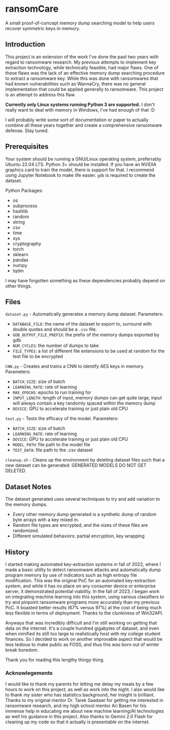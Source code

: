 # ransomCare
A small proof-of-concept memory dump searching model to help users recover symmetric keys in memory.

## Introduction

This project is an extension of the work I've done the past two years with regard to ransomware research. My previous attempts to implement key extraction technology, while technically feasible, had major flaws. One of these flaws was the lack of an effective memory dump searching procedure to extract a ransomware key. While this was done with ransomwares that had known vulnerabilities such as WannaCry, there was no general implementation that could be applied generally to ransomware. This project is an attempt to address this flaw.

**Currently only Linux systems running Python 3 are supported.** I don't really want to deal with memory in Windows, I've had enough of that :D

I will probably write some sort of documentation or paper to actually combine all these years together and create a comprehensive ransomware defense. Stay tuned.

## Prerequisites
Your system should be running a GNU/Linux operating system, preferrably Ubuntu 22.04 LTS. Python 3+ should be installed.
If you have an NVIDIA graphics card to train the model, there is support for that.
I recommend using Jupyter Notebook to make life easier.
`gdb` is required to create the dataset.

Python Packages:
- os
- subprocess
- hashlib
- random
- string
- csv
- time
- sys
- cryptography
- torch
- sklearn
- pandas
- numpy
- tqdm

I may have forgotten something as these dependencies probably depend on other things.

## Files

`dataset.py` - Automatically generates a memory dump dataset. 
  Parameters:
  - `DATABASE_FILE`: the name of the dataset to export to, surround with double quotes and should be a `.csv` file.
  - `GDB_OUTPUT_FILE_PREFIX`: the prefix of the memory dumps exported by gdb
  - `NUM_CYCLES`: the number of dumps to take
  - `FILE_TYPES`: a list of different file extensions to be used at random for the test file to be encrypted

`CNN.py` - Creates and trains a CNN to identify AES keys in memory.
  Parameters:
  - `BATCH_SIZE`: size of batch
  - `LEARNING_RATE`: rate of learning
  - `MAX_EPOCHS`: epochs to run training for
  - `INPUT_LENGTH`: length of input, memory dumps can get quite large, input will always contain a key randomly spaced within the memory dump
  - `DEVICE`: GPU to accelerate training or just plain old CPU

`test.py` - Tests the efficacy of the model.
  Parameters:
  - `BATCH_SIZE`: size of batch
  - `LEARNING_RATE`: rate of learning
  - `DEVICE`: GPU to accelerate training or just plain old CPU
  - `MODEL_PATH`: file path to the model file
  - `TEST_DATA`: file path to the .csv dataset

`cleanup.sh` - Cleans up the environment by deleting dataset files such that a new dataset can be generated. GENERATED MODELS DO NOT GET DELETED.

## Dataset Notes

The dataset generated uses several techniques to try and add variation to the memory dumps.
- Every other memory dump generated is a synthetic dump of random byte arrays with a key mixed in.
- Random file types are encrypted, and the sizes of these files are randomized.
- Different simulated behaviors: partial encryption, key wrapping

## History

I started making automated key-extraction systems in fall of 2022, where I made a basic utility to detect ransomware attacks and automatically dump program memory by use of indicators such as high entropy file modification. This was the original PoC for an automated key-extraction system, and while it has no place on any consumer device or enterprise server, it demonstrated potential viability. In the fall of 2023, I began work on integrating machine learning into this system, using various classifiers to try and pinpoint ransomware programs more accurately than my previous PoC. It boasted better results (67% versus 97%) at the cost of being much less flexible in terms of deployment. Thanks to the clunkiness of Win32API.

Anyways that was incredibly difficult and I'm still working on getting that data on the internet. It's a couple hundred gigabytes of dataset, and even when minified its still too large to realistically host with my college student finances. So I decided to work on another improvable aspect that would be less tedious to make public as FOSS, and thus this was born out of winter break boredom.

Thank you for reading this lengthy thingy thing.

### Acknowlegements

I would like to thank my parents for letting me delay my meals by a few hours to work on this project, as well as work into the night. I also would like to thank my sister who has statistics background, her insight is brilliant. Thanks to my original mentor Dr. Tarek Saadawi for getting me interested in ransomware research, and my high school mentor Ari Basen for his immense help in educating me about new machine learning/AI technologies as well his guidance in this project. Also thanks to Gemini 2.0 Flash for cleaning up my code so that it actually is presentable on the internet.
